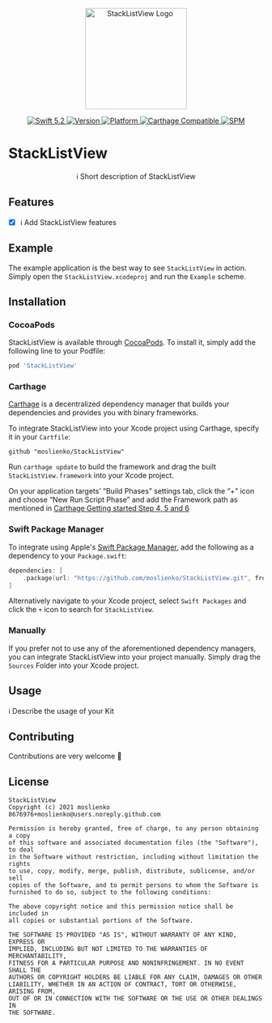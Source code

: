 <p align="center">
   <img width="200" src="https://raw.githubusercontent.com/SvenTiigi/SwiftKit/gh-pages/readMeAssets/SwiftKitLogo.png" alt="StackListView Logo">
</p>

<p align="center">
   <a href="https://developer.apple.com/swift/">
      <img src="https://img.shields.io/badge/Swift-5.2-orange.svg?style=flat" alt="Swift 5.2">
   </a>
   <a href="http://cocoapods.org/pods/StackListView">
      <img src="https://img.shields.io/cocoapods/v/StackListView.svg?style=flat" alt="Version">
   </a>
   <a href="http://cocoapods.org/pods/StackListView">
      <img src="https://img.shields.io/cocoapods/p/StackListView.svg?style=flat" alt="Platform">
   </a>
   <a href="https://github.com/Carthage/Carthage">
      <img src="https://img.shields.io/badge/Carthage-compatible-4BC51D.svg?style=flat" alt="Carthage Compatible">
   </a>
   <a href="https://github.com/apple/swift-package-manager">
      <img src="https://img.shields.io/badge/Swift%20Package%20Manager-compatible-brightgreen.svg" alt="SPM">
   </a>
</p>

# StackListView

<p align="center">
ℹ️ Short description of StackListView
</p>

## Features

- [x] ℹ️ Add StackListView features

## Example

The example application is the best way to see `StackListView` in action. Simply open the `StackListView.xcodeproj` and run the `Example` scheme.

## Installation

### CocoaPods

StackListView is available through [CocoaPods](http://cocoapods.org). To install
it, simply add the following line to your Podfile:

```bash
pod 'StackListView'
```

### Carthage

[Carthage](https://github.com/Carthage/Carthage) is a decentralized dependency manager that builds your dependencies and provides you with binary frameworks.

To integrate StackListView into your Xcode project using Carthage, specify it in your `Cartfile`:

```ogdl
github "moslienko/StackListView"
```

Run `carthage update` to build the framework and drag the built `StackListView.framework` into your Xcode project. 

On your application targets’ “Build Phases” settings tab, click the “+” icon and choose “New Run Script Phase” and add the Framework path as mentioned in [Carthage Getting started Step 4, 5 and 6](https://github.com/Carthage/Carthage/blob/master/README.md#if-youre-building-for-ios-tvos-or-watchos)

### Swift Package Manager

To integrate using Apple's [Swift Package Manager](https://swift.org/package-manager/), add the following as a dependency to your `Package.swift`:

```swift
dependencies: [
    .package(url: "https://github.com/moslienko/StackListView.git", from: "1.0.0")
]
```

Alternatively navigate to your Xcode project, select `Swift Packages` and click the `+` icon to search for `StackListView`.

### Manually

If you prefer not to use any of the aforementioned dependency managers, you can integrate StackListView into your project manually. Simply drag the `Sources` Folder into your Xcode project.

## Usage

ℹ️ Describe the usage of your Kit

## Contributing
Contributions are very welcome 🙌

## License

```
StackListView
Copyright (c) 2021 moslienko 8676976+moslienko@users.noreply.github.com

Permission is hereby granted, free of charge, to any person obtaining a copy
of this software and associated documentation files (the "Software"), to deal
in the Software without restriction, including without limitation the rights
to use, copy, modify, merge, publish, distribute, sublicense, and/or sell
copies of the Software, and to permit persons to whom the Software is
furnished to do so, subject to the following conditions:

The above copyright notice and this permission notice shall be included in
all copies or substantial portions of the Software.

THE SOFTWARE IS PROVIDED "AS IS", WITHOUT WARRANTY OF ANY KIND, EXPRESS OR
IMPLIED, INCLUDING BUT NOT LIMITED TO THE WARRANTIES OF MERCHANTABILITY,
FITNESS FOR A PARTICULAR PURPOSE AND NONINFRINGEMENT. IN NO EVENT SHALL THE
AUTHORS OR COPYRIGHT HOLDERS BE LIABLE FOR ANY CLAIM, DAMAGES OR OTHER
LIABILITY, WHETHER IN AN ACTION OF CONTRACT, TORT OR OTHERWISE, ARISING FROM,
OUT OF OR IN CONNECTION WITH THE SOFTWARE OR THE USE OR OTHER DEALINGS IN
THE SOFTWARE.
```
